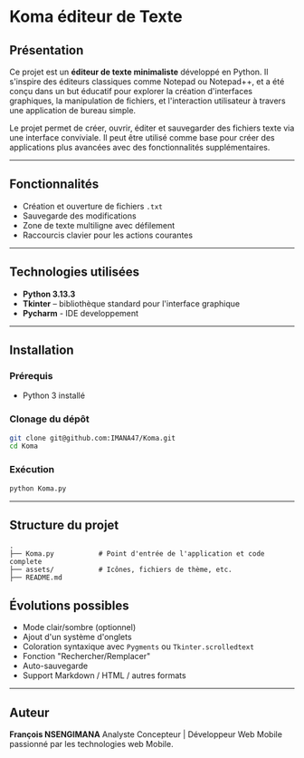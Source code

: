 # Koma éditeur de Texte

## Présentation

Ce projet est un **éditeur de texte minimaliste** développé en Python. Il s'inspire des éditeurs classiques comme Notepad ou Notepad++, et a été conçu dans un but éducatif pour explorer la création d'interfaces graphiques, la manipulation de fichiers, et l'interaction utilisateur à travers une application de bureau simple.

Le projet permet de créer, ouvrir, éditer et sauvegarder des fichiers texte via une interface conviviale. Il peut être utilisé comme base pour créer des applications plus avancées avec des fonctionnalités supplémentaires.

---

## Fonctionnalités

* Création et ouverture de fichiers `.txt`
* Sauvegarde des modifications
* Zone de texte multiligne avec défilement
* Raccourcis clavier pour les actions courantes
---

## Technologies utilisées

* **Python 3.13.3**
* **Tkinter** – bibliothèque standard pour l'interface graphique
* **Pycharm** - IDE developpement

---

## Installation

### Prérequis

* Python 3 installé

### Clonage du dépôt

```bash
git clone git@github.com:IMANA47/Koma.git
cd Koma
```

### Exécution

```bash
python Koma.py
```

---

## Structure du projet

```
.
├── Koma.py           # Point d'entrée de l'application et code complete
├── assets/           # Icônes, fichiers de thème, etc.
├── README.md
```

## Évolutions possibles
* Mode clair/sombre (optionnel)
* Ajout d'un système d'onglets
* Coloration syntaxique avec `Pygments` ou `Tkinter.scrolledtext`
* Fonction "Rechercher/Remplacer"
* Auto-sauvegarde
* Support Markdown / HTML / autres formats

---

## Auteur

**François NSENGIMANA**
Analyste Concepteur | Développeur Web Mobile passionné par les technologies web Mobile.
